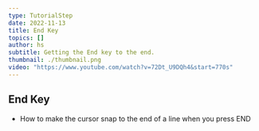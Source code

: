 ```yaml
---
type: TutorialStep
date: 2022-11-13
title: End Key
topics: []
author: hs
subtitle: Getting the End key to the end.
thumbnail: ./thumbnail.png
video: "https://www.youtube.com/watch?v=72Dt_U9DQh4&start=770s"
---
```


## End Key

- How to make the cursor snap to the end of a line when you press END

